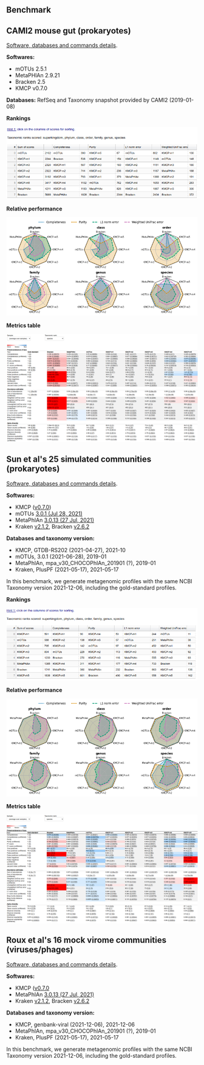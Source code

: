 ## Benchmark

## CAMI2 mouse gut (prokaryotes)

[Software, databases and commands details](https://github.com/shenwei356/kmcp/tree/main/benchmarks/cami2-mouse-gut).

**Softwares:**

- mOTUs 2.5.1
- MetaPHlAn 2.9.21
- Bracken 2.5
- KMCP v0.7.0

**Databases:** RefSeq and Taxonomy snapshot provided by CAMI2 (2019-01-08)


**Rankings**

![](cami2-mouse-gut-rankings.png)


**Relative performance**

![](cami2-mouse-gut-spider_plot_relative.png)

**Metrics table**

![](cami2-mouse-gut-metrics.png)



## Sun et al's 25 simulated communities (prokaryotes)

[Software, databases and commands details](https://github.com/shenwei356/kmcp/tree/main/benchmarks/sun2021).

**Softwares:**

- KMCP ([v0.7.0](https://github.com/shenwei356/kmcp/releases/tag/v0.7.0))
- mOTUs [3.0.1 (Jul 28, 2021)](https://github.com/motu-tool/mOTUs/releases/tag/3.0.1)
- MetaPhlAn [3.0.13 (27 Jul, 2021)](https://github.com/biobakery/MetaPhlAn/releases/tag/3.0.13)
- Kraken [v2.1.2](https://github.com/DerrickWood/kraken2/releases/tag/v2.1.2),
  Bracken [v2.6.2](https://github.com/jenniferlu717/Bracken/releases/tag/v2.6.2)

**Databases and taxonomy version:**

- KMCP,  GTDB-RS202 (2021-04-27), 2021-10
- mOTUs, 3.0.1 (2021-06-28), 2019-01
- MetaPhlAn, mpa_v30_CHOCOPhlAn_201901 (?), 2019-01
- Kraken, PlusPF (2021-05-17), 2021-05-17

In this benchmark, we generate metagenomic profiles with the same NCBI Taxonomy version 2021-12-06,
including the gold-standard profiles.

**Rankings**

![](sun2021-rankings.png)


**Relative performance**

![](sun2021-spider_plot_relative.png)

**Metrics table**

![](sun2021-metrics.png)


## Roux et al's 16 mock virome communities (viruses/phages)

[Software, databases and commands details](https://github.com/shenwei356/kmcp/tree/main/benchmarks/mock-virome).

**Softwares:**

- KMCP ([v0.7.0](https://github.com/shenwei356/kmcp/releases/tag/v0.7.0)
- MetaPhlAn [3.0.13 (27 Jul, 2021)](https://github.com/biobakery/MetaPhlAn/releases/tag/3.0.13)
- Kraken [v2.1.2](https://github.com/DerrickWood/kraken2/releases/tag/v2.1.2),
  Bracken [v2.6.2](https://github.com/jenniferlu717/Bracken/releases/tag/v2.6.2)

**Databases and taxonomy version:**

- KMCP,  genbank-viral (2021-12-06), 2021-12-06
- MetaPhlAn, mpa_v30_CHOCOPhlAn_201901 (?), 2019-01
- Kraken, PlusPF (2021-05-17), 2021-05-17

In this benchmark, we generate metagenomic profiles with the same NCBI Taxonomy version 2021-12-06,
including the gold-standard profiles.
